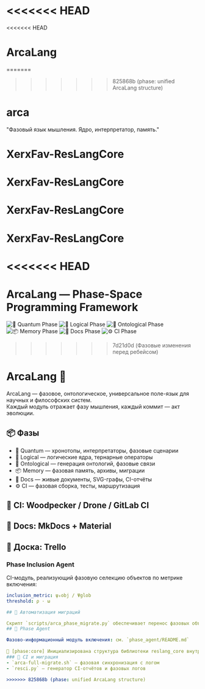 <<<<<<< HEAD
=======
<<<<<<< HEAD
# ArcaLang

=======
>>>>>>> 825868b (phase: unified ArcaLang structure)
# arca
 "Фазовый язык мышления. Ядро, интерпретатор, память."
# XerxFav-ResLangCore
# XerxFav-ResLangCore
# XerxFav-ResLangCore
# XerxFav-ResLangCore
<<<<<<< HEAD
=======

# ArcaLang — Phase-Space Programming Framework

![🧬 Quantum Phase](https://img.shields.io/badge/phase-quantum-blueviolet)
![🔢 Logical Phase](https://img.shields.io/badge/phase-logical-lightgrey)
![🧩 Ontological Phase](https://img.shields.io/badge/phase-ontological-yellow)
![📦 Memory Phase](https://img.shields.io/badge/phase-memory-green)
![📜 Docs Phase](https://img.shields.io/badge/phase-docs-orange)
![⚙️ CI Phase](https://img.shields.io/badge/phase-ci-blue)
>>>>>>> 7d21d0d (Фазовые изменения перед ребейсом)
# ArcaLang 🧬

ArcaLang — фазовое, онтологическое, универсальное поле-язык для научных и философских систем.  
Каждый модуль отражает фазу мышления, каждый коммит — акт эволюции.

## 📦 Фазы
- 🧬 Quantum — хронотопы, интерпретаторы, фазовые сценарии
- 🔢 Logical — логические ядра, тернарные операторы
- 🧩 Ontological — генерация онтологий, фазовые связи
- 📦 Memory — фазовая память, архивы, миграции
- 📜 Docs — живые документы, SVG-графы, CI-отчёты
- ⚙️ CI — фазовая сборка, тесты, маршрутизация

## 🔗 CI: Woodpecker / Drone / GitLab CI  
## 📜 Docs: MkDocs + Material  
## 🧠 Доска: Trello
### Phase Inclusion Agent

CI-модуль, реализующий фазовую селекцию объектов по метрике включения:

```yaml
inclusion_metric: ψ₀obj / Ψglob
threshold: ρ · ω

## 🔁 Автоматизация миграций

Скрипт `scripts/arca_phase_migrate.py` обеспечивает перенос фазовых объектов между ArcaLang и ResLangCore, фиксируя каждый акт в `phase_log.yaml`.
## 🔗 Phase Agent

Фазово-информационный модуль включения: см. `phase_agent/README.md`
 
🧩 [phase:core] Инициализирована структура библиотеки reslang_core внутри XerxFav-ResLangCore
### 🧩 CI и миграция
- `arca-full-migrate.sh` — фазовая синхронизация с логом
- `resci.py` — генератор CI-отчётов и фазовых логов

>>>>>>> 825868b (phase: unified ArcaLang structure)
